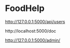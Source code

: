 # FoodHelp


http://127.0.0.1:5000/api/users


http://localhost:5000/doc

http://127.0.0.1:5000/admin/
